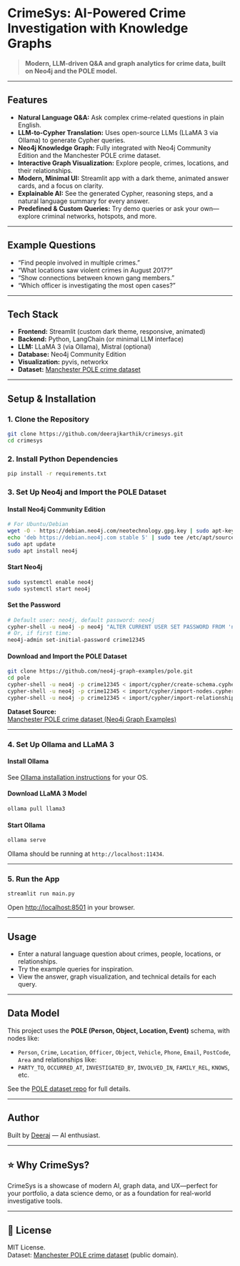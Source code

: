 # CrimeSys: AI-Powered Crime Investigation with Knowledge Graphs

> **Modern, LLM-driven Q&A and graph analytics for crime data, built on Neo4j and the POLE model.**

---

## Features

- **Natural Language Q&A:** Ask complex crime-related questions in plain English.
- **LLM-to-Cypher Translation:** Uses open-source LLMs (LLaMA 3 via Ollama) to generate Cypher queries.
- **Neo4j Knowledge Graph:** Fully integrated with Neo4j Community Edition and the Manchester POLE crime dataset.
- **Interactive Graph Visualization:** Explore people, crimes, locations, and their relationships.
- **Modern, Minimal UI:** Streamlit app with a dark theme, animated answer cards, and a focus on clarity.
- **Explainable AI:** See the generated Cypher, reasoning steps, and a natural language summary for every answer.
- **Predefined & Custom Queries:** Try demo queries or ask your own—explore criminal networks, hotspots, and more.

---

## Example Questions

- “Find people involved in multiple crimes.”
- “What locations saw violent crimes in August 2017?”
- “Show connections between known gang members.”
- “Which officer is investigating the most open cases?”

---

## Tech Stack

- **Frontend:** Streamlit (custom dark theme, responsive, animated)
- **Backend:** Python, LangChain (or minimal LLM interface)
- **LLM:** LLaMA 3 (via Ollama), Mistral (optional)
- **Database:** Neo4j Community Edition
- **Visualization:** pyvis, networkx
- **Dataset:** [Manchester POLE crime dataset](https://github.com/neo4j-graph-examples/pole)

---

## Setup & Installation

### 1. **Clone the Repository**

```bash
git clone https://github.com/deerajkarthik/crimesys.git
cd crimesys
```

### 2. **Install Python Dependencies**

```bash
pip install -r requirements.txt
```

### 3. **Set Up Neo4j and Import the POLE Dataset**

#### **Install Neo4j Community Edition**

```bash
# For Ubuntu/Debian
wget -O - https://debian.neo4j.com/neotechnology.gpg.key | sudo apt-key add -
echo 'deb https://debian.neo4j.com stable 5' | sudo tee /etc/apt/sources.list.d/neo4j.list
sudo apt update
sudo apt install neo4j
```

#### **Start Neo4j**

```bash
sudo systemctl enable neo4j
sudo systemctl start neo4j
```

#### **Set the Password**

```bash
# Default user: neo4j, default password: neo4j
cypher-shell -u neo4j -p neo4j "ALTER CURRENT USER SET PASSWORD FROM 'neo4j' TO 'crime12345';"
# Or, if first time:
neo4j-admin set-initial-password crime12345
```

#### **Download and Import the POLE Dataset**

```bash
git clone https://github.com/neo4j-graph-examples/pole.git
cd pole
cypher-shell -u neo4j -p crime12345 < import/cypher/create-schema.cypher
cypher-shell -u neo4j -p crime12345 < import/cypher/import-nodes.cypher
cypher-shell -u neo4j -p crime12345 < import/cypher/import-relationships.cypher
```

**Dataset Source:**  
[Manchester POLE crime dataset (Neo4j Graph Examples)](https://github.com/neo4j-graph-examples/pole)

---

### 4. **Set Up Ollama and LLaMA 3**

#### **Install Ollama**

See [Ollama installation instructions](https://ollama.com/download) for your OS.

#### **Download LLaMA 3 Model**

```bash
ollama pull llama3
```

#### **Start Ollama**

```bash
ollama serve
```

Ollama should be running at `http://localhost:11434`.

---

### 5. **Run the App**

```bash
streamlit run main.py
```

Open [http://localhost:8501](http://localhost:8501) in your browser.

---

## Usage

- Enter a natural language question about crimes, people, locations, or relationships.
- Try the example queries for inspiration.
- View the answer, graph visualization, and technical details for each query.

---

## Data Model

This project uses the **POLE (Person, Object, Location, Event)** schema, with nodes like:
- `Person`, `Crime`, `Location`, `Officer`, `Object`, `Vehicle`, `Phone`, `Email`, `PostCode`, `Area`
and relationships like:
- `PARTY_TO`, `OCCURRED_AT`, `INVESTIGATED_BY`, `INVOLVED_IN`, `FAMILY_REL`, `KNOWS`, etc.

See the [POLE dataset repo](https://github.com/neo4j-graph-examples/pole) for full details.

---

## Author

Built by [Deeraj](https://www.linkedin.com/in/s-k-deeraj/) — AI enthusiast.

---

## ⭐️ Why CrimeSys?

CrimeSys is a showcase of modern AI, graph data, and UX—perfect for your portfolio, a data science demo, or as a foundation for real-world investigative tools.

---

## 📄 License

MIT License.  
Dataset: [Manchester POLE crime dataset](https://github.com/neo4j-graph-examples/pole) (public domain).
